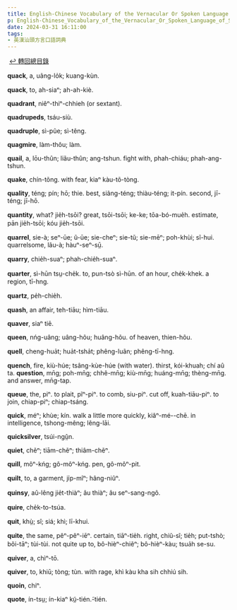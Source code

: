 ```yaml
---
title: English-Chinese Vocabulary of the Vernacular Or Spoken Language of Swatow (英漢汕頭方言口語詞典) / Q
p: English-Chinese_Vocabulary_of_the_Vernacular_Or_Spoken_Language_of_Swatow/Q
date: 2024-03-31 16:11:00
tags: 
- 英漢汕頭方言口語詞典
---
```

​
[↩️ 轉回總目錄](/English-Chinese_Vocabulary_of_the_Vernacular_Or_Spoken_Language_of_Swatow)​

**quack**, a, uãng-lo̍k; kuang-kùn.

**quack**, to, ah-siaⁿ; ah-ah-kiè.

**quadrant**, niêⁿ-thiⁿ-chhieh (or sextant).

**quadrupeds**, tsáu-siù.

**quadruple**, sì-pũe; sì-têng.

**quagmire**, làm-thôu; làm.

**quail**, a, lōu-thûn; liãu-thûn; ang-tshun. fight with, phah-chiáu; phah-ang-tshun.

**quake**, chín-tõng. with fear, kiaⁿ kàu-tõ-tòng.
<!--more-->
**quality**, téng; pín; hō; thie. best, siãng-téng; thiàu-téng; it-pín. second, jī-téng; jī-hō.

**quantity**, what? jie̍h-tsōi? great, tsōi-tsōi; ke-ke; tōa-bó-mue̍h. estimate, pān jie̍h-tsōi; kóu jie̍h-tsōi.

**quarrel**, sie-à; seⁿ-ūe; ũ-ūe; sie-cheⁿ; sie-tũ; sie-mēⁿ; poh-khùi; sĩ-hui. quarrelsome, lãu-à; hàuⁿ-seⁿ-sṳ̄.

**quarry**, chie̍h-suaⁿ; phah-chie̍h-suaⁿ.

**quarter**, sì-hūn tsṳ-che̍k. to, pun-tsò sì-hūn. of an hour, che̍k-khek. a region, tī-hng.

**quartz**, pe̍h-chie̍h.

**quash**, an affair, teh-tiāu; hìm-tiāu.

**quaver**, siaⁿ tiē.

**queen**, nńg-uâng; uâng-hõu; huâng-hõu. of heaven, thien-hõu.

**quell**, cheng-hua̍t; hua̍t-tsha̍t; phêng-luãn; phêng-tī-hng.

**quench**, fire, kiù-húe; tsâng-kùe-húe (with water). thirst, kói-khuah; chí aû ta. ​**question**, mn̄g; poh-mn̄g; chhê-mn̄g; kiù-mn̄g; huáng-mn̄g; thèng-mn̄g. and answer, mn̄g-tap.

**queue**, the, piⁿ. to plait, pĩⁿ-piⁿ. to comb, siu-piⁿ. cut off, kuah-tiāu-piⁿ. to join, chiap-piⁿ; chiap-tsáng.

**quick**, méⁿ; khùe; kín. walk a little more quickly, kiâⁿ-mé--chē. in intelligence, tshong-mêng; lêng-lāi.

**quicksilver**, tsúi-ngṳ̂n.

**quiet**, chẽⁿ; tiām-chẽⁿ; thiâm-chẽⁿ.

**quill**, môⁿ-kńg; gô-môⁿ-kńg. pen, gô-môⁿ-pit.

**quilt**, to, a garment, ji̍p-mîⁿ; hâng-niûⁿ.

**quinsy**, aû-lêng jie̍t-thiàⁿ; âu thiàⁿ; âu seⁿ-sang-ngô.

**quire**, che̍k-to-tsúa.

**quit**, khṳ̀; sî; siá; khì; lī-khui.

**quite**, the same, pêⁿ-pêⁿ-iēⁿ. certain, tiāⁿ-tie̍h. right, chiũ-sĩ; tie̍h; put-tshò; bõi-tāⁿ; tùi-tùi. not quite up to, bô-hièⁿ-chiẽⁿ; bô-hièⁿ-kàu; tsua̍h se-su.

**quiver**, a, chìⁿ-tō.

**quiver**, to, khiū; tòng; tùn. with rage, khì kàu kha sih chhiú sih.

**quoin**, chiⁿ.

**quote**, ín-tsṳ; ín-kiaⁿ kṳ̃-tién.̃-tién.